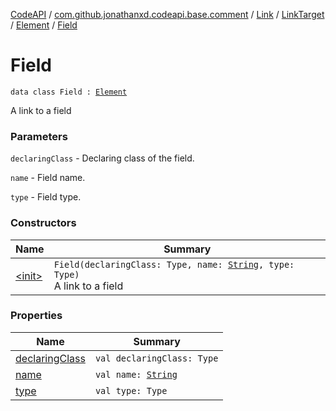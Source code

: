 [CodeAPI](../../../../../index.md) / [com.github.jonathanxd.codeapi.base.comment](../../../../index.md) / [Link](../../../index.md) / [LinkTarget](../../index.md) / [Element](../index.md) / [Field](.)

# Field

`data class Field : `[`Element`](../index.md)

A link to a field

### Parameters

`declaringClass` - Declaring class of the field.

`name` - Field name.

`type` - Field type.

### Constructors

| Name | Summary |
|---|---|
| [&lt;init&gt;](-init-.md) | `Field(declaringClass: Type, name: `[`String`](https://kotlinlang.org/api/latest/jvm/stdlib/kotlin/-string/index.html)`, type: Type)`<br>A link to a field |

### Properties

| Name | Summary |
|---|---|
| [declaringClass](declaring-class.md) | `val declaringClass: Type` |
| [name](name.md) | `val name: `[`String`](https://kotlinlang.org/api/latest/jvm/stdlib/kotlin/-string/index.html) |
| [type](type.md) | `val type: Type` |
